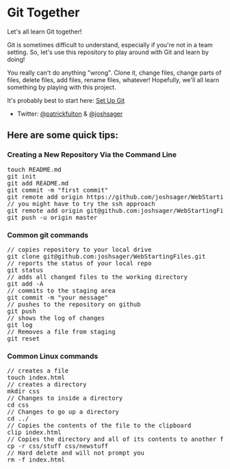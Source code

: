 # Git Together

Let's all learn Git together!

Git is sometimes difficult to understand, especially if you're not in a team setting. So, let's use this repository to play around with Git and learn by doing!

You really can't do anything "wrong". Clone it, change files, change parts of files, delete files, add files, rename files, whatever! Hopefully, we'll all learn something by playing with this project.

It's probably best to start here: [Set Up Git](https://help.github.com/articles/set-up-git)

* Twitter: [@patrickfulton](http://twitter.com/patrickfulton) & [@joshsager](http://twitter.com/joshsager)

<h2>Here are some quick tips:</h2>
<h3>Creating a New Repository Via the Command Line</h3>
<pre>
touch README.md
git init
git add README.md
git commit -m "first commit"
git remote add origin https://github.com/joshsager/WebStartingFiles.git
// you might have to try the ssh approach 
git remote add origin git@github.com:joshsager/WebStartingFiles.git
git push -u origin master          
</pre>
<h3>Common git commands</h3>
<pre>
// copies repository to your local drive          
git clone git@github.com:joshsager/WebStartingFiles.git   
// reports the status of your local repo    
git status
// adds all changed files to the working directory
git add -A 
// commits to the staging area
git commit -m "your message"
// pushes to the repository on github
git push
// shows the log of changes
git log
// Removes a file from staging
git reset         
</pre>
<h3>Common Linux commands</h3>
<pre>
// creates a file
touch index.html
// creates a directory
mkdir css
// Changes to inside a directory
cd css
// Changes to go up a directory
cd ../
// Copies the contents of the file to the clipboard
clip index.html
// Copies the directory and all of its contents to another folder
cp -r css/stuff css/newstuff
// Hard delete and will not prompt you
rm -f index.html
</pre>